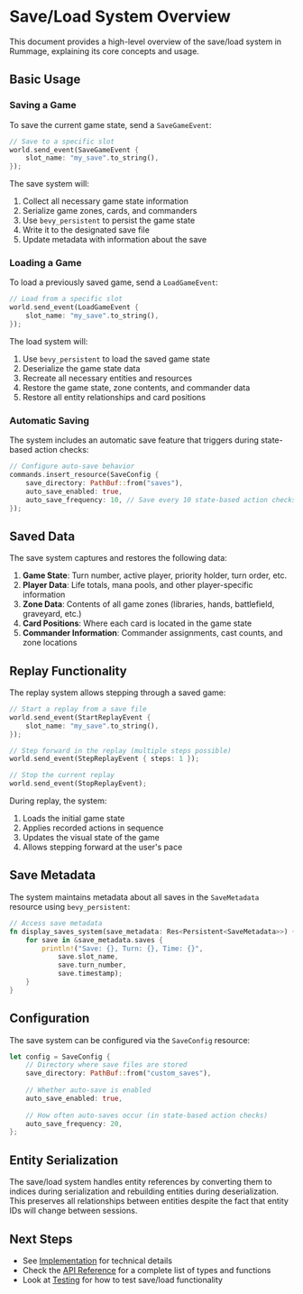 # Save/Load System Overview

This document provides a high-level overview of the save/load system in Rummage, explaining its core concepts and usage.

## Basic Usage

### Saving a Game

To save the current game state, send a `SaveGameEvent`:

```rust
// Save to a specific slot
world.send_event(SaveGameEvent {
    slot_name: "my_save".to_string(),
});
```

The save system will:
1. Collect all necessary game state information
2. Serialize game zones, cards, and commanders
3. Use `bevy_persistent` to persist the game state
4. Write it to the designated save file
5. Update metadata with information about the save

### Loading a Game

To load a previously saved game, send a `LoadGameEvent`:

```rust
// Load from a specific slot
world.send_event(LoadGameEvent {
    slot_name: "my_save".to_string(),
});
```

The load system will:
1. Use `bevy_persistent` to load the saved game state
2. Deserialize the game state data
3. Recreate all necessary entities and resources
4. Restore the game state, zone contents, and commander data
5. Restore all entity relationships and card positions

### Automatic Saving

The system includes an automatic save feature that triggers during state-based action checks:

```rust
// Configure auto-save behavior
commands.insert_resource(SaveConfig {
    save_directory: PathBuf::from("saves"),
    auto_save_enabled: true,
    auto_save_frequency: 10, // Save every 10 state-based action checks
});
```

## Saved Data

The save system captures and restores the following data:

1. **Game State**: Turn number, active player, priority holder, turn order, etc.
2. **Player Data**: Life totals, mana pools, and other player-specific information
3. **Zone Data**: Contents of all game zones (libraries, hands, battlefield, graveyard, etc.)
4. **Card Positions**: Where each card is located in the game state
5. **Commander Information**: Commander assignments, cast counts, and zone locations

## Replay Functionality

The replay system allows stepping through a saved game:

```rust
// Start a replay from a save file
world.send_event(StartReplayEvent {
    slot_name: "my_save".to_string(),
});

// Step forward in the replay (multiple steps possible)
world.send_event(StepReplayEvent { steps: 1 });

// Stop the current replay
world.send_event(StopReplayEvent);
```

During replay, the system:
1. Loads the initial game state
2. Applies recorded actions in sequence
3. Updates the visual state of the game
4. Allows stepping forward at the user's pace

## Save Metadata

The system maintains metadata about all saves in the `SaveMetadata` resource using `bevy_persistent`:

```rust
// Access save metadata
fn display_saves_system(save_metadata: Res<Persistent<SaveMetadata>>) {
    for save in &save_metadata.saves {
        println!("Save: {}, Turn: {}, Time: {}", 
            save.slot_name, 
            save.turn_number, 
            save.timestamp);
    }
}
```

## Configuration

The save system can be configured via the `SaveConfig` resource:

```rust
let config = SaveConfig {
    // Directory where save files are stored
    save_directory: PathBuf::from("custom_saves"),
    
    // Whether auto-save is enabled
    auto_save_enabled: true,
    
    // How often auto-saves occur (in state-based action checks)
    auto_save_frequency: 20,
};
```

## Entity Serialization

The save/load system handles entity references by converting them to indices during serialization and rebuilding entities during deserialization. This preserves all relationships between entities despite the fact that entity IDs will change between sessions.

## Next Steps

- See [Implementation](implementation.md) for technical details
- Check the [API Reference](api_reference.md) for a complete list of types and functions
- Look at [Testing](testing.md) for how to test save/load functionality 